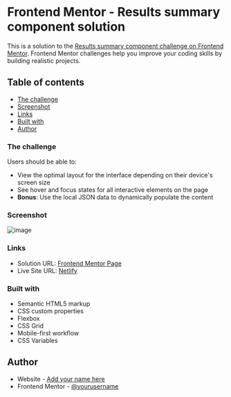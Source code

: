# Frontend Mentor - Results summary component solution

This is a solution to the [Results summary component challenge on Frontend Mentor](https://www.frontendmentor.io/challenges/results-summary-component-CE_K6s0maV). Frontend Mentor challenges help you improve your coding skills by building realistic projects. 

## Table of contents

- [The challenge](#the-challenge)
- [Screenshot](#screenshot)
- [Links](#links)
- [Built with](#built-with)
- [Author](#author)

### The challenge

Users should be able to:

- View the optimal layout for the interface depending on their device's screen size
- See hover and focus states for all interactive elements on the page
- **Bonus**: Use the local JSON data to dynamically populate the content

### Screenshot

![image](https://github.com/pauloAlba/Huddlelandingpage/assets/17308374/97f2415d-b81e-45f8-a368-498d15f04c46)


### Links

- Solution URL: [Frontend Mentor Page](https://www.frontendmentor.io/home/my-challenges?tab=completed)
- Live Site URL: [Netlify](https://stupendous-banoffee-b85518.netlify.app)


### Built with

- Semantic HTML5 markup
- CSS custom properties
- Flexbox
- CSS Grid
- Mobile-first workflow
- CSS Variables


## Author

- Website - [Add your name here](https://github.com/pauloAlba)
- Frontend Mentor - [@yourusername](https://www.frontendmentor.io/profile/pauloAlba)


